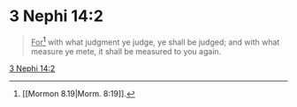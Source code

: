 # 3 Nephi 14:2

> <u>For</u>[^a] with what judgment ye judge, ye shall be judged; and with what measure ye mete, it shall be measured to you again.

[3 Nephi 14:2](https://www.churchofjesuschrist.org/study/scriptures/bofm/3-ne/14?lang=eng&id=p2#p2)


[^a]: [[Mormon 8.19|Morm. 8:19]].  
